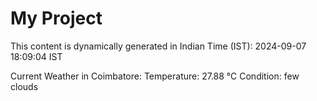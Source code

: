 # My Project

This content is dynamically generated in Indian Time (IST): 2024-09-07 18:09:04 IST


Current Weather in Coimbatore:
Temperature: 27.88 °C
Condition: few clouds
